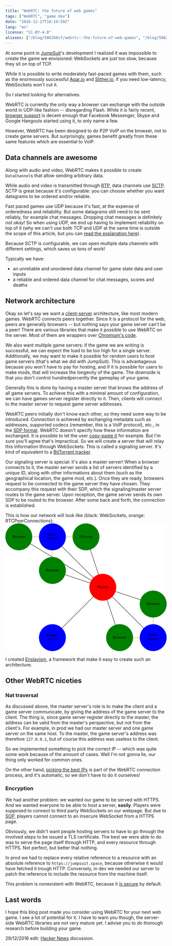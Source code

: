 ```yaml
---
title: "WebRTC: the future of web games"
tags: ["WebRTC", "game dev"]
date: "2016-12-27T18:19:59Z"
lang: "en"
license: "CC-BY-4.0"
aliases: ["/blog/5862b0cf/webrtc:-the-future-of-web-games", "/blog/5862b0cf/webrtc-the-future-of-web-games"]
---
```


At some point in [JumpSuit](https://github.com/KordonBleu/jumpsuit)'s development I realized it was impossible to create the game we envisioned: WebSockets are just too slow, because they sit on top of TCP.

While it is possible to write moderately fast-paced games with them, such as the enormously successful [Agar.io](https://agar.io) and [Slither.io](http://slither.io/), if you need low-latency, WebSockets won't cut it.

So I started looking for alternatives.

WebRTC is currently the only way a browser can exchange with the outside world in UDP-like fashion -- disregarding Flash. While it is fairly recent, [browser support](http://iswebrtcreadyyet.com/) is decent enough that Facebook Messenger, Skype and Google Hangouts started using it, to only name a few.

However, WebRTC has been designed to do P2P VoIP on the browser, not to create game servers. But surprisingly, games benefit greatly from these same features which are essential to VoIP.


## Data channels are awesome

Along with audio and video, WebRTC makes it possible to create `DataChannel`s that allow sending arbitrary data.

While audio and video is transmitted through [RTP](https://en.wikipedia.org/wiki/Real-time_Transport_Protocol), data channels use [SCTP](https://en.wikipedia.org/wiki/Stream_Control_Transmission_Protocol).
SCTP is great because it's configurable: you can choose whether you want datagrams to be ordered and/or reliable.

Fast paced games use UDP because it's fast, at the expense of orderedness and reliability.
But some datagrams still need to be sent reliably, for example chat messages. Dropping chat messages is definitely *not okay*! So when using UDP, we end up having to implement reliability on top of it (why we can't use both TCP and UDP at the same time is outside the scope of this article, but you can [read the explanation here](http://gafferongames.com/networking-for-game-programmers/udp-vs-tcp/)).

Because SCTP is configurable, we can open multiple data channels with different settings, which saves us tons of work!

Typically we have:

* an unreliable and unordered data channel for game state data and user inputs
* a reliable and ordered data channel for chat messages, scores and deaths


## Network architecture

Okay so let's say we want a [client-server](http://gabrielgambetta.com/fpm1.html#authoritative-servers-and-dumb-clients) architecture, like most modern games.
WebRTC connects peers together. Since it is a protocol for the web, peers are generally browsers -- but nothing says your game server can't be a peer!
There are various libraries that make it possible to use WebRTC on the server. Most of them are wrappers over [Chromium's code](https://webrtc.org/native-code/).

We also want multiple game servers: if the game we are writing is successful, we can expect the load to be too high for a single server. Additionally, we may want to make it possible for random users to host game servers (that's what we did with JumpSuit). This is advantageous because you won't have to pay for hosting, and if it is possible for users to make mods, that will increase the longevity of the game. The downside is that you don't control hundredpercently the gameplay of your game.

Generally this is done by having a master server that knows the address of all game servers. To achieve this with a minimal amount of configuration, we can have games server register directly to it.
Then, clients will connect to the master server to request game server addresses.

WebRTC peers initially don't know each other, so they need some way to be introduced. Connection is achieved by exchanging metadata such as addresses, supported codecs (remember, this is a VoIP protocol), etc., in the [SDP format](https://en.wikipedia.org/wiki/Session_Description_Protocol).
WebRTC doesn't specify how these information are exchanged. It is possible to let the user [copy-paste it](https://github.com/ldecicco/webrtc-demos) for example. But I'm sure you'll agree that's impractical. So we will create a server that will relay this information through WebSockets. This is called a signaling server. It's kind of equivalent to a [BitTorrent tracker](https://en.wikipedia.org/wiki/BitTorrent_tracker).

Our signaling server is special: it's also a master server!
When a browser connects to it, the master server sends a list of servers identified by a unique ID, along with other informations about them (such as the geographical location, the game mod, etc.).
Once they are ready, browsers request to be connected to the game server they have chosen. They accompany this request with their SDP, which the signaling/master server routes to the game server. Upon reception, the game server sends its own SDP to be routed to the browser. After some back and forth, the connection is established.

This is how our network will look like (black: WebSockets, orange: RTCPeerConnections): ![network topology](network-topology.svg)

I created [Enslavism](https://github.com/KordonBleu/enslavism), a framework that make it easy to create such an architecture.


## Other WebRTC niceties

### Nat traversal

As discussed above, the master server's role is to make the client and a game server communicate, by giving the address of the game server to the client. The thing is, since game server register directly to the master, the address can be valid from the master's perspective, but not from the client's.
For example, in prod we had our master server and one game server on the same host. To the master, the game server's address was therefore `127.0.0.1`, but of course this address was useless to the client.

So we implemented something to pick the correct IP -- which was quite some work because of the amount of cases. Well I'm not gonna lie, our thing only worked for common ones.

On the other hand, [picking the best IPs](https://developer.mozilla.org/en-US/docs/Web/API/WebRTC_API/Connectivity#What_is_an_ICE_candidate) is part of the WebRTC connection process, and it's automatic, so we don't have to do it ourselves!


### Encryption

We had another problem: we wanted our game to be served with HTTPS. And we wanted everyone to be able to host a server, **easily**.
Players were supposed to connect to third party WebSockets on our webpage. But due to [SOP](https://en.wikipedia.org/wiki/Same-origin_policy), players cannot connect to an insecure WebSocket from a HTTPS page.

Obviously, we didn't want people hosting servers to have to go through the involved steps to be issued a TLS certificate. The best we were able to do was to serve the page itself through HTTP, and every resource through HTTPS. Not perfect, but better that nothing.

In prod we had to replace every relative reference to a resource with an absolute reference to `https://jumpsuit.space`, because otherwise it would have fetched it trough HTTP. Conversely, in dev we needed our server to patch the reference to include the resource from the machine itself.

This problem is nonexistent with WebRTC, because it [is secure](https://webrtc-security.github.io/#4.3.) by default.


## Last words

I hope this blog post made you consider using WebRTC for your next web game. I see a lot of potential for it.
I have to warn you though, the server-side WebRTC libraries are not very mature yet. I advise you to do thorough research before building your game.


29/12/2016 edit: [Hacker News](https://news.ycombinator.com/item?id=13264952) discussion.
